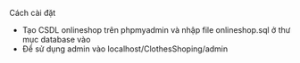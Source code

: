 Cách cài đặt
* Tạo CSDL onlineshop trên phpmyadmin và nhập file onlineshop.sql ở thư mục database vào
* Để sử dụng admin vào localhost/ClothesShoping/admin
